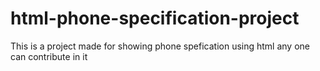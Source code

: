 # html-phone-specification-project

This is a project made for showing phone spefication using html any one can contribute in it
